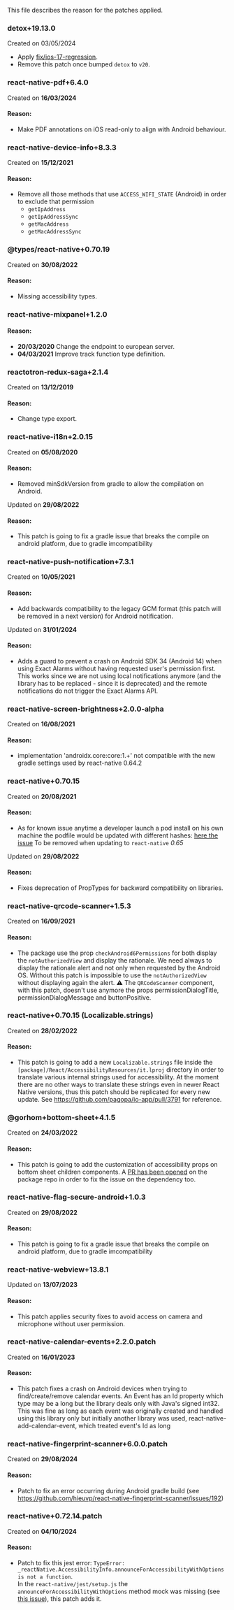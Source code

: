 This file describes the reason for the patches applied.

### detox+19.13.0
Created on 03/05/2024

- Apply [fix/ios-17-regression](https://github.com/wix/Detox/pull/4171).
- Remove this patch once bumped `detox` to `v20`.

### react-native-pdf+6.4.0
Created on **16/03/2024**

#### Reason:
- Make PDF annotations on iOS read-only to align with Android behaviour.

### react-native-device-info+8.3.3
Created on **15/12/2021**

#### Reason:
- Remove all those methods that use `ACCESS_WIFI_STATE` (Android) in order to exclude that permission
    - `getIpAddress`
    - `getIpAddressSync`
    - `getMacAddress`
    - `getMacAddressSync`

### @types/react-native+0.70.19
Created on **30/08/2022**

#### Reason:
- Missing accessibility types.

### react-native-mixpanel+1.2.0

#### Reason:
- **20/03/2020** Change the endpoint to european server.
- **04/03/2021** Improve track function type definition.


### reactotron-redux-saga+2.1.4
Created on **13/12/2019**

#### Reason:
- Change type export.

### react-native-i18n+2.0.15
Created on **05/08/2020**

#### Reason:
- Removed minSdkVersion from gradle to allow the compilation on Android. 

Updated on **29/08/2022**

#### Reason:

- This patch is going to fix a gradle issue that breaks the compile on android platform, due to gradle imcompatibility

### react-native-push-notification+7.3.1
Created on **10/05/2021**

#### Reason:
- Add backwards compatibility to the legacy GCM format (this patch will be removed in a next version) for Android notification.

Updated on **31/01/2024**

#### Reason:
- Adds a guard to prevent a crash on Android SDK 34 (Android 14) when using Exact Alarms without having requested user's permission first.
  This works since we are not using local notifications anymore (and the library has to be replaced - since it is deprecated) and the
  remote notifications do not trigger the Exact Alarms API.

### react-native-screen-brightness+2.0.0-alpha
Created on **16/08/2021**

#### Reason:
- implementation 'androidx.core:core:1.+' not compatible with the new gradle settings used by react-native 0.64.2

### react-native+0.70.15
Created on **20/08/2021**

#### Reason:
- As for known issue anytime a developer launch a pod install on his own machine the podfile would be updated with 
  different hashes: [here the issue](https://github.com/facebook/react-native/issues/31193)
  To be removed when updating to `react-native` *0.65*


Updated on **29/08/2022**

#### Reason:
- Fixes deprecation of PropTypes for backward compatibility on libraries.

### react-native-qrcode-scanner+1.5.3
Created on **16/09/2021**

#### Reason:
- The package use the prop `checkAndroid6Permissions` for both display the `notAuthorizedView` and display the
  rationale. We need always to display the rationale alert and not only when requested by the Android OS. Without this
  patch is impossible to use the `notAuthorizedView` without displaying again the alert. ⚠️ The `QRCodeScanner`
  component, with this patch, doesn't use anymore the props permissionDialogTitle, permissionDialogMessage and
  buttonPositive.

### react-native+0.70.15 (Localizable.strings)

Created on **28/02/2022**

#### Reason:

- This patch is going to add a new `Localizable.strings` file inside
  the `[package]/React/AccessibilityResources/it.lproj` directory in order to translate various internal strings used
  for accessibility. At the moment there are no other ways to translate these strings even in newer React Native
  versions, thus this patch should be replicated for every new update. See https://github.com/pagopa/io-app/pull/3791
  for reference.

### @gorhom+bottom-sheet+4.1.5

Created on **24/03/2022**

#### Reason:

- This patch is going to add the customization of accessibility props on bottom sheet children components.
  A [PR has been opened](https://github.com/gorhom/react-native-bottom-sheet/pull/889) on the package repo in order to
  fix the issue on the dependency too.

### react-native-flag-secure-android+1.0.3

Created on **29/08/2022**

#### Reason:

- This patch is going to fix a gradle issue that breaks the compile on android platform, due to gradle imcompatibility

### react-native-webview+13.8.1

Updated on **13/07/2023**

#### Reason:

- This patch applies security fixes to avoid access on camera and microphone without user permission.

### react-native-calendar-events+2.2.0.patch

Created on **16/01/2023**

#### Reason:

- This patch fixes a crash on Android devices when trying to find/create/remove calendar events.
  An Event has an Id property which type may be a long but the library deals only with Java's signed int32.
  This was fine as long as each event was originally created and handled using this library only but 
  initially another library was used, react-native-add-calendar-event, which treated event's Id as long

### react-native-fingerprint-scanner+6.0.0.patch

Created on **29/08/2024**

#### Reason:

- Patch to fix an error occurring during Android gradle build (see https://github.com/hieuvp/react-native-fingerprint-scanner/issues/192)

### react-native+0.72.14.patch

Created on **04/10/2024**

#### Reason:

- Patch to fix this jest error: `TypeError: _reactNative.AccessibilityInfo.announceForAccessibilityWithOptions is not a function`.  
In the `react-native/jest/setup.js` the `announceForAccessibilityWithOptions` method mock was missing (see [this issue](https://github.com/facebook/react-native/issues/44014)), this patch adds it.  